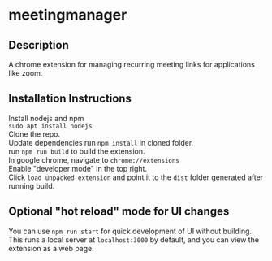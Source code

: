 # meetingmanager

## Description

A chrome extension for managing recurring meeting links for applications like zoom.


## Installation Instructions
Install nodejs and npm  
`sudo apt install nodejs`  
Clone the repo.  
Update dependencies run `npm install` in cloned folder.  
run `npm run build` to build the extension.  
In google chrome, navigate to `chrome://extensions`  
Enable "developer mode" in the top right.  
Click `load unpacked extension` and point it to the `dist` folder generated after running build.  

## Optional "hot reload" mode for UI changes
You can use `npm run start` for quick development of UI without building. This runs a local server at `localhost:3000` by default, and you can view the extension as a web page. 
